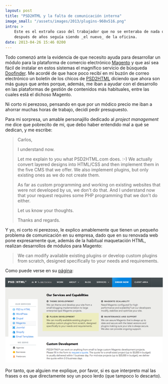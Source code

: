 ```yaml
---
layout: post
title: "PSD2HTML y la falta de comunicación interna"
image_small: "/assets/images/2013/plugins-960x516.png"
intro: >
    Este es el extraño caso del trabajador que no se enteraba de nada o que
    después de años seguía siendo _el nuevo_ de la oficina.
date: 2013-04-26 15:46 0200
---
```

Todo comenzó ante la evidencia de que necesito ayuda para desarrollar un módulo para la plataforma de comercio electrónico [Magento](http://www.magentocommerce.com) y que así sea fácil de instalar en estos sistemas el magnífico servicio de búsqueda [Doofinder](http://www.doofinder.com). Me acordé de que hace poco recibí en mi buzón de correo electrónico un boletín de los chicos de [PSD2HTML](http://www.psd2html.com/) diciendo que ahora son más guays que antes porque, además, me iban a ayudar con el desarrollo en las plataformas de gestión de contenidos más habituales, entre las cuales está el dichoso Magento.

Ni corto ni perezoso, pensando en que por un módico precio me iban a ahorrar muchas horas de trabajo, decidí pedir presupuesto.

Para mi sorpresa, un amable personajillo dedicado al _project management_ me dice que pobrecito de mi, que debo haber entendido mal a qué se dedican, y me escribe:

> Carlos,
>
> I understand now.
>
> Let me explain to you what PSD2HTML.com does. :-) We actually convert layered designs into HTML/CSS and then implement them in the five CMS that we offer. We also implement plugins, but only existing ones as we do not create them.
>
> As far as custom programming and working on existing websites that were not developed by us, we don't do that. And I understand now that your request requires some PHP programming that we don't do either.
>
> Let us know your thoughts.
>
> Thanks and regards.

Y yo, ni corto ni perezoso, le explico amablemente que tienen un pequeño problema de comunicación en su empresa, dado que en su renovada web pone expresamente que, además de la habitual maquetación HTML, realizan desarrollos de módulos para Magento:

> We can modify available existing plugins or develop custom plugins from scratch, designed specifically to your needs and requirements.

Como puede verse en su [página](http://www.psd2html.com/magento-development.html):

![plugins](/assets/images/2013/plugins.png)

Por tanto, que alguien me explique, por favor, si es que interpreto mal las frases o es que directamente soy un poco lerdo (que tampoco lo descarto).
